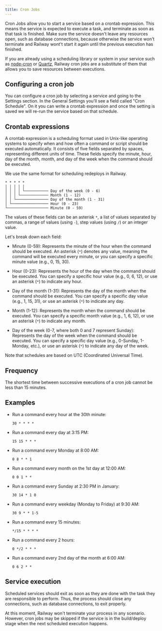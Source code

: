 ```yaml
---
title: Cron Jobs
---
```


Cron Jobs allow you to start a service based on a crontab expression. This means the service is expected to execute a task, and terminate as soon as that task is finished. Make sure the service doesn't leave any resources open, such as database connections, because otherwise the service won't terminate and Railway wont't start it again until the previous execution has finished.

If you are already using a scheduling library or system in your service such as [node-cron](https://www.npmjs.com/package/node-cron) or [Quartz](http://www.quartz-scheduler.org/), Railway cron jobs are a substitute of them that allows you to save resources between executions.

## Configuring a cron job

You can configure a cron job by selecting a service and going to the Settings section. In the General Settings you'll see a field called "Cron Schedule". On it you can write a crontab expression and once the setting is saved we will re-run the service based on that schedule.

## Crontab expressions

A crontab expression is a scheduling format used in Unix-like operating systems to specify when and how often a command or script should be executed automatically. It consists of five fields separated by spaces, representing different units of time. These fields specify the minute, hour, day of the month, month, and day of the week when the command should be executed.

We use the same format for scheduling redeploys in Railway.

```
* * * * *
│ │ │ │ │
│ │ │ │ └─────────── Day of the week (0 - 6)
│ │ │ └───────────── Month (1 - 12)
│ │ └─────────────── Day of the month (1 - 31)
│ └───────────────── Hour (0 - 23)
└─────────────────── Minute (0 - 59)
```

The values of these fields can be an asterisk `*`, a list of values separated by commas, a range of values (using `-`), step values (using `/`) or an integer value.

Let's break down each field:

- Minute (0-59): Represents the minute of the hour when the command should be executed. An asterisk (`*`) denotes any value, meaning the command will be executed every minute, or you can specify a specific minute value (e.g., 0, 15, 30).

- Hour (0-23): Represents the hour of the day when the command should be executed. You can specify a specific hour value (e.g., 0, 6, 12), or use an asterisk (`*`) to indicate any hour.

- Day of the month (1-31): Represents the day of the month when the command should be executed. You can specify a specific day value (e.g., 1, 15, 31), or use an asterisk (`*`) to indicate any day.

- Month (1-12): Represents the month when the command should be executed. You can specify a specific month value (e.g., 1, 6, 12), or use an asterisk (`*`) to indicate any month.

- Day of the week (0-7, where both 0 and 7 represent Sunday): Represents the day of the week when the command should be executed. You can specify a specific day value (e.g., 0-Sunday, 1-Monday, etc.), or use an asterisk (`*`) to indicate any day of the week.

Note that schedules are based on UTC (Coordinated Universal Time).

## Frequency

The shortest time between successive executions of a cron job cannot be less than 15 minutes.

## Examples

- Run a command every hour at the 30th minute:

  `30 * * * *`

- Run a command every day at 3:15 PM:

  `15 15 * * *`

- Run a command every Monday at 8:00 AM:

  `0 8 * * 1`

- Run a command every month on the 1st day at 12:00 AM:

  `0 0 1 * *`

- Run a command every Sunday at 2:30 PM in January:

  `30 14 * 1 0`

- Run a command every weekday (Monday to Friday) at 9:30 AM:

  `30 9 * * 1-5`

- Run a command every 15 minutes:

  `*/15 * * * *`

- Run a command every 2 hours:

  `0 */2 * * *`

- Run a command every 2nd day of the month at 6:00 AM:

  `0 6 2 * *`

## Service execution

Scheduled services should exit as soon as they are done with the task they are responsible to perform. Thus, the process should close any connections, such as database connections, to exit properly.

At this moment, Railway won't terminate your process in any scenario. However, cron jobs may be skipped if the service is in the build/deploy stage when the next scheduled execution happens.
